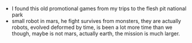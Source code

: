 - I found this old promotional games from my trips to the flesh pit national park
- small robot in mars, he fight  survives from monsters, they are actually robots, evolved deformed by time, is been a lot more time than we though, maybe is not mars, actually earth, the mission is much larger.